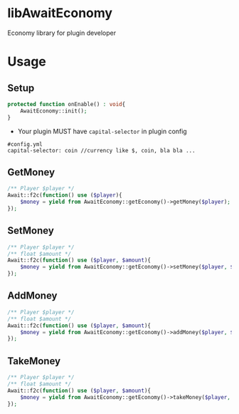 # libAwaitEconomy
Economy library for plugin developer

# Usage
## Setup
```php
protected function onEnable() : void{
	AwaitEconomy::init();
}
```
* Your plugin MUST have `capital-selector` in plugin config
```
#config.yml
capital-selector: coin //currency like $, coin, bla bla ...
```
## GetMoney
```php
/** Player $player */
Await::f2c(function() use ($player){
	$money = yield from AwaitEconomy::getEconomy()->getMoney($player); //Return int|float|null
});
```
## SetMoney
```php
/** Player $player */
/** float $amount */
Await::f2c(function() use ($player, $amount){
	$money = yield from AwaitEconomy::getEconomy()->setMoney($player, $amount); //Return bool (true if sucess, false if fail)
});
```
## AddMoney
```php
/** Player $player */
/** float $amount */
Await::f2c(function() use ($player, $amount){
	$money = yield from AwaitEconomy::getEconomy()->addMoney($player, $amount); //Return bool (true if sucess, false if fail)
});
```
## TakeMoney
```php
/** Player $player */
/** float $amount */
Await::f2c(function() use ($player, $amount){
	$money = yield from AwaitEconomy::getEconomy()->takeMoney($player, $amount); //Return bool (true if sucess, false if fail)
});
```

